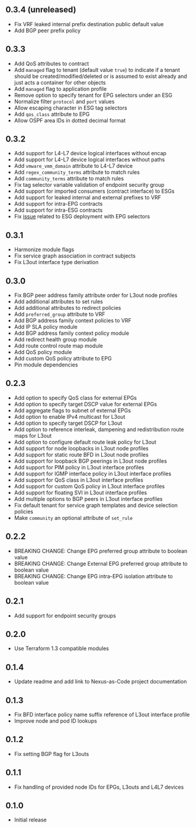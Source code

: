 ## 0.3.4 (unreleased)

- Fix VRF leaked internal prefix destination public default value
- Add BGP peer prefix policy

## 0.3.3

- Add QoS attributes to contract
- Add `managed` flag to tenant (default value `true`) to indicate if a tenant should be created/modified/deleted or is assumed to exist already and just acts a container for other objects
- Add `managed` flag to application profile
- Remove option to specify tenant for EPG selectors under an ESG
- Normalize filter `protocol` and `port` values
- Allow escaping character in ESG tag selectors
- Add `qos_class` attribute to EPG
- Allow OSPF area IDs in dotted decimal format

## 0.3.2

- Add support for L4-L7 device logical interfaces without encap
- Add support for L4-L7 device logical interfaces without paths
- Add `vmware_vmm_domain` attribute to L4-L7 device
- Add `regex_community_terms` attribute to match rules
- Add `community_terms` attribute to match rules
- Fix tag selector variable validation of endpoint security group
- Add support for imported consumers (contract interface) to ESGs
- Add support for leaked internal and external prefixes to VRF
- Add support for intra-EPG contracts
- Add support for intra-ESG contracts
- Fix [issue](https://github.com/netascode/terraform-aci-nac-tenant/issues/13) related to ESG deployment with EPG selectors

## 0.3.1

- Harmonize module flags
- Fix service graph association in contract subjects
- Fix L3out interface type derivation

## 0.3.0

- Fix BGP peer address family attribute order for L3out node profiles
- Add additional attributes to set rules
- Add additional attributes to redirect policies
- Add `preferred_group` attribute to VRF
- Add BGP address family context policies to VRF
- Add IP SLA policy module
- Add BGP address family context policy module
- Add redirect health group module
- Add route control route map module
- Add QoS policy module
- Add custom QoS policy attribute to EPG
- Pin module dependencies

## 0.2.3

- Add option to specify QoS class for external EPGs
- Add option to specify target DSCP value for external EPGs
- Add aggregate flags to subnet of external EPGs
- Add option to enable IPv4 multicast for L3out
- Add option to specify target DSCP for L3out
- Add option to reference interleak, dampening and redistribution route maps for L3out
- Add option to configure default route leak policy for L3out
- Add support for node loopbacks in L3out node profiles
- Add support for static route BFD in L3out node profiles
- Add support for loopback BGP peerings in L3out node profiles
- Add support for PIM policy in L3out interface profiles
- Add support for IGMP interface policy in L3out interface profiles
- Add support for QoS class in L3out interface profiles
- Add support for custom QoS policy in L3out interface profiles
- Add support for floating SVI in L3out interface profiles
- Add multiple options to BGP peers in L3out interface profiles
- Fix default tenant for service graph templates and device selection policies
- Make `community` an optional attribute of `set_rule`

## 0.2.2

- BREAKING CHANGE: Change EPG preferred group attribute to boolean value
- BREAKING CHANGE: Change External EPG preferred group attribute to boolean value
- BREAKING CHANGE: Change EPG intra-EPG isolation attribute to boolean value

## 0.2.1

- Add support for endpoint security groups

## 0.2.0

- Use Terraform 1.3 compatible modules

## 0.1.4

- Update readme and add link to Nexus-as-Code project documentation

## 0.1.3

- Fix BFD interface policy name suffix reference of L3out interface profile
- Improve node and pod ID lookups

## 0.1.2

- Fix setting BGP flag for L3outs

## 0.1.1

- Fix handling of provided node IDs for EPGs, L3outs and L4L7 devices

## 0.1.0

- Initial release
